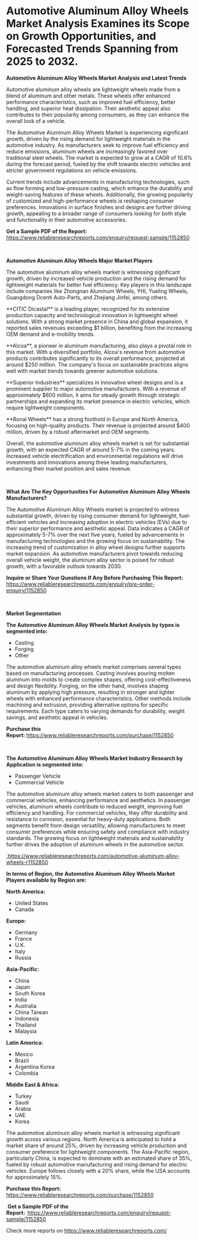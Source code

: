 <p><h1>Automotive Aluminum Alloy Wheels Market Analysis Examines its Scope on Growth Opportunities, and Forecasted Trends Spanning from 2025 to 2032.</h1></p><p><strong>Automotive Aluminum Alloy Wheels Market Analysis and Latest Trends</strong></p>
<p><p>Automotive aluminum alloy wheels are lightweight wheels made from a blend of aluminum and other metals. These wheels offer enhanced performance characteristics, such as improved fuel efficiency, better handling, and superior heat dissipation. Their aesthetic appeal also contributes to their popularity among consumers, as they can enhance the overall look of a vehicle.</p><p>The Automotive Aluminum Alloy Wheels Market is experiencing significant growth, driven by the rising demand for lightweight materials in the automotive industry. As manufacturers seek to improve fuel efficiency and reduce emissions, aluminum wheels are increasingly favored over traditional steel wheels. The market is expected to grow at a CAGR of 10.6% during the forecast period, fueled by the shift towards electric vehicles and stricter government regulations on vehicle emissions.</p><p>Current trends include advancements in manufacturing technologies, such as flow forming and low-pressure casting, which enhance the durability and weight-saving features of these wheels. Additionally, the growing popularity of customized and high-performance wheels is reshaping consumer preferences. Innovations in surface finishes and designs are further driving growth, appealing to a broader range of consumers looking for both style and functionality in their automotive accessories.</p></p>
<p><strong>Get a Sample PDF of the Report:&nbsp;</strong> <a href="https://www.reliableresearchreports.com/enquiry/request-sample/1152850?utm_campaign=2487&utm_medium=2&utm_source=Github&utm_content=ia&utm_term=22032025&utm_id=automotive-aluminum-alloy-wheels">https://www.reliableresearchreports.com/enquiry/request-sample/1152850</a></p>
<p>&nbsp;</p>
<p><strong>Automotive Aluminum Alloy Wheels Major Market Players</strong></p>
<p><p>The automotive aluminum alloy wheels market is witnessing significant growth, driven by increased vehicle production and the rising demand for lightweight materials for better fuel efficiency. Key players in this landscape include companies like Zhongnan Aluminum Wheels, YHI, Yueling Wheels, Guangdong Dcenti Auto-Parts, and Zhejiang Jinfei, among others.</p><p>**CITIC Dicastal** is a leading player, recognized for its extensive production capacity and technological innovation in lightweight wheel solutions. With a strong market presence in China and global expansion, it reported sales revenues exceeding $1 billion, benefiting from the increasing OEM demand and e-mobility trends.</p><p>**Alcoa**, a pioneer in aluminum manufacturing, also plays a pivotal role in this market. With a diversified portfolio, Alcoa's revenue from automotive products contributes significantly to its overall performance, projected at around $250 million. The company's focus on sustainable practices aligns well with market trends towards greener automotive solutions.</p><p>**Superior Industries** specializes in innovative wheel designs and is a prominent supplier to major automotive manufacturers. With a revenue of approximately $600 million, it aims for steady growth through strategic partnerships and expanding its market presence in electric vehicles, which require lightweight components.</p><p>**Ronal Wheels** has a strong foothold in Europe and North America, focusing on high-quality products. Their revenue is projected around $400 million, driven by a robust aftermarket and OEM segments.</p><p>Overall, the automotive aluminum alloy wheels market is set for substantial growth, with an expected CAGR of around 5-7% in the coming years. Increased vehicle electrification and environmental regulations will drive investments and innovations among these leading manufacturers, enhancing their market position and sales revenue.</p></p>
<p>&nbsp;</p>
<p><strong>What Are The Key Opportunities For Automotive Aluminum Alloy Wheels Manufacturers?</strong></p>
<p><p>The Automotive Aluminum Alloy Wheels market is projected to witness substantial growth, driven by rising consumer demand for lightweight, fuel-efficient vehicles and increasing adoption in electric vehicles (EVs) due to their superior performance and aesthetic appeal. Data indicates a CAGR of approximately 5-7% over the next five years, fueled by advancements in manufacturing technologies and the growing focus on sustainability. The increasing trend of customization in alloy wheel designs further supports market expansion. As automotive manufacturers pivot towards reducing overall vehicle weight, the aluminum alloy sector is poised for robust growth, with a favorable outlook towards 2030.</p></p>
<p><strong>Inquire or Share Your Questions If Any Before Purchasing This Report:</strong> <a href="https://www.reliableresearchreports.com/enquiry/pre-order-enquiry/1152850?utm_campaign=2487&utm_medium=2&utm_source=Github&utm_content=ia&utm_term=22032025&utm_id=automotive-aluminum-alloy-wheels">https://www.reliableresearchreports.com/enquiry/pre-order-enquiry/1152850</a></p>
<p>&nbsp;</p>
<p><strong>Market Segmentation</strong></p>
<p><strong>The Automotive Aluminum Alloy Wheels Market Analysis by types is segmented into:</strong></p>
<p><ul><li>Casting</li><li>Forging</li><li>Other</li></ul></p>
<p><p>The automotive aluminum alloy wheels market comprises several types based on manufacturing processes. Casting involves pouring molten aluminum into molds to create complex shapes, offering cost-effectiveness and design flexibility. Forging, on the other hand, involves shaping aluminum by applying high pressure, resulting in stronger and lighter wheels with enhanced performance characteristics. Other methods include machining and extrusion, providing alternative options for specific requirements. Each type caters to varying demands for durability, weight savings, and aesthetic appeal in vehicles.</p></p>
<p><strong>Purchase this Report:&nbsp;</strong><a href="https://www.reliableresearchreports.com/purchase/1152850?utm_campaign=2487&utm_medium=2&utm_source=Github&utm_content=ia&utm_term=22032025&utm_id=automotive-aluminum-alloy-wheels">https://www.reliableresearchreports.com/purchase/1152850</a></p>
<p>&nbsp;</p>
<p><strong>The Automotive Aluminum Alloy Wheels Market Industry Research by Application is segmented into:</strong></p>
<p><ul><li>Passenger Vehicle</li><li>Commercial Vehicle</li></ul></p>
<p><p>The automotive aluminum alloy wheels market caters to both passenger and commercial vehicles, enhancing performance and aesthetics. In passenger vehicles, aluminum wheels contribute to reduced weight, improving fuel efficiency and handling. For commercial vehicles, they offer durability and resistance to corrosion, essential for heavy-duty applications. Both segments benefit from design versatility, allowing manufacturers to meet consumer preferences while ensuring safety and compliance with industry standards. The growing focus on lightweight materials and sustainability further drives the adoption of aluminum wheels in the automotive sector.</p></p>
<p><a href="https://www.reliableresearchreports.com/automotive-aluminum-alloy-wheels-r1152850?utm_campaign=2487&utm_medium=2&utm_source=Github&utm_content=ia&utm_term=22032025&utm_id=automotive-aluminum-alloy-wheels">&nbsp;https://www.reliableresearchreports.com/automotive-aluminum-alloy-wheels-r1152850</a></p>
<p><strong>In terms of Region, the Automotive Aluminum Alloy Wheels Market Players available by Region are:</strong></p>
<p>
    <p> <strong> North America: </strong>
        <ul>
            <li>United States</li>
            <li>Canada</li>
        </ul>
        </p> 
    <p> <strong> Europe: </strong>
        <ul>
            <li>Germany</li>
            <li>France</li>
            <li>U.K.</li>
            <li>Italy</li>
            <li>Russia</li>
        </ul>
        </p> 
    <p> <strong> Asia-Pacific: </strong>
        <ul>
            <li>China</li>
            <li>Japan</li>
            <li>South Korea</li>
            <li>India</li>
            <li>Australia</li>
            <li>China Taiwan</li>
            <li>Indonesia</li>
            <li>Thailand</li>
            <li>Malaysia</li>
        </ul>
        </p> 
    <p> <strong> Latin America: </strong>
        <ul>
            <li>Mexico</li>
            <li>Brazil</li>
            <li>Argentina Korea</li>
            <li>Colombia</li>
        </ul>
        </p> 
    <p> <strong> Middle East & Africa: </strong>
        <ul>
            <li>Turkey</li>
            <li>Saudi</li>
            <li>Arabia</li>
            <li>UAE</li>
            <li>Korea</li>
        </ul>
    </p>
    </p>
<p><p>The automotive aluminum alloy wheels market is witnessing significant growth across various regions. North America is anticipated to hold a market share of around 25%, driven by increasing vehicle production and consumer preference for lightweight components. The Asia-Pacific region, particularly China, is expected to dominate with an estimated share of 35%, fueled by robust automotive manufacturing and rising demand for electric vehicles. Europe follows closely with a 20% share, while the USA accounts for approximately 15%.</p></p>
<p><strong>Purchase this Report: </strong><a href="https://www.reliableresearchreports.com/purchase/1152850?utm_campaign=2487&utm_medium=2&utm_source=Github&utm_content=ia&utm_term=22032025&utm_id=automotive-aluminum-alloy-wheels">https://www.reliableresearchreports.com/purchase/1152850</a></p>
<p>&nbsp;<strong>Get a Sample PDF of the Report:&nbsp;&nbsp;</strong><a href="https://www.reliableresearchreports.com/enquiry/request-sample/1152850?utm_campaign=2487&utm_medium=2&utm_source=Github&utm_content=ia&utm_term=22032025&utm_id=automotive-aluminum-alloy-wheels">https://www.reliableresearchreports.com/enquiry/request-sample/1152850</a></p>
<p><strong></strong></p>
<p>Check more reports on <a href="https://www.reliableresearchreports.com/?utm_campaign=2487&utm_medium=2&utm_source=Github&utm_content=ia&utm_term=22032025&utm_id=automotive-aluminum-alloy-wheels">https://www.reliableresearchreports.com/</a></p>